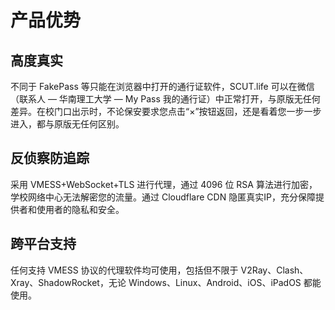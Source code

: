 # 产品优势

## 高度真实

不同于 FakePass 等只能在浏览器中打开的通行证软件，SCUT.life 可以在微信（联系人 — 华南理工大学 — My Pass 我的通行证）中正常打开，与原版无任何差异。在校门口出示时，不论保安要求您点击“×”按钮返回，还是看着您一步一步进入，都与原版无任何区别。

## 反侦察防追踪

采用 VMESS+WebSocket+TLS 进行代理，通过 4096 位 RSA 算法进行加密，学校网络中心无法解密您的流量。通过 Cloudflare CDN 隐匿真实IP，充分保障提供者和使用者的隐私和安全。

## 跨平台支持

任何支持 VMESS 协议的代理软件均可使用，包括但不限于 V2Ray、Clash、Xray、ShadowRocket，无论 Windows、Linux、Android、iOS、iPadOS 都能使用。
